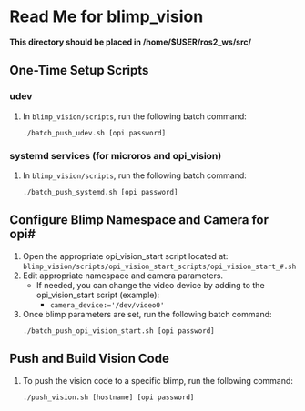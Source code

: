 # Read Me for blimp_vision
**This directory should be placed in /home/$USER/ros2_ws/src/**

## One-Time Setup Scripts

### udev
1. In `blimp_vision/scripts`, run the following batch command:
    ```
    ./batch_push_udev.sh [opi password]
    ```

### systemd services (for microros and opi_vision)
1. In `blimp_vision/scripts`, run the following batch command:
    ```
    ./batch_push_systemd.sh [opi password]
    ```

## Configure Blimp Namespace and Camera for opi#
1. Open the appropriate opi_vision_start script located at:
`blimp_vision/scripts/opi_vision_start_scripts/opi_vision_start_#.sh`
2. Edit appropriate namespace and camera parameters.
    - If needed, you can change the video device by adding to the opi_vision_start script (example):
        - `camera_device:='/dev/video0'`
3. Once blimp parameters are set, run the following batch command:
    ```
    ./batch_push_opi_vision_start.sh [opi password]
    ```

## Push and Build Vision Code
1. To push the vision code to a specific blimp, run the following command:
    ```
    ./push_vision.sh [hostname] [opi password]
    ```